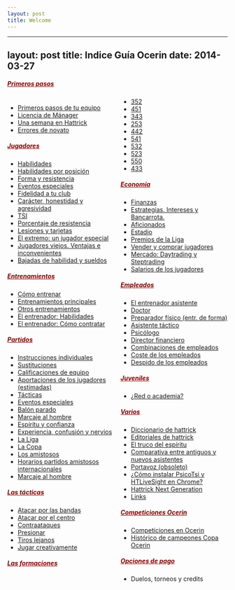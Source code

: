```yaml
---
layout: post
title: Welcome
---
```

---
layout: post
title: Indice Guía Ocerin
date: 2014-03-27
---

##### <span style="color: #800000; text-decoration: underline;">Primeros pasos</span>

<div style="-moz-column-count: 2; -webkit-column-count: 2; -column-count: 2;">

*   <span style="color: #333333;">[Primeros pasos de tu equipo](http://www.guiaocerin.com/es/primeros-pasos-de-tu-equipo/)</span>
*   <span style="color: #333333;">[Licencia de Mánager](http://www.guiaocerin.com/es/licencia-de-manager/)</span>
*   <span style="color: #333333;">[Una semana en Hattrick](http://www.guiaocerin.com/es/una-semana-en-hattrick/)</span>
*   <span style="color: #333333;">[Errores de novato](http://www.guiaocerin.com/es/errores-de-novato/)</span>

##### <span style="color: #800000; text-decoration: underline;">Jugadores</span>

*   <span style="color: #333333;">[Habilidades](http://www.guiaocerin.com/es/habilidades/)</span>
*   <span style="color: #333333;">[Habilidades por posición](http://www.guiaocerin.com/es/habilidades-por-posicion/)</span>
*   <span style="color: #333333;">[Forma y resistencia](http://www.guiaocerin.com/es/forma-y-resistencia/)</span>
*   <span style="color: #333333;">[Eventos especiales](http://www.guiaocerin.com/es/especialidades-para-los-jugadores-en-hattrick/)</span>
*   <span style="color: #333333;">[Fidelidad a tu club](http://www.guiaocerin.com/es/fidelidad-tu-club/)</span>
*   <span style="color: #333333;">[Carácter, honestidad y agresividad](http://www.guiaocerin.com/es/caracter-honestidad-y-agresividad/)</span>
*   <span style="color: #333333;">[TSI](http://www.guiaocerin.com/es/tsi/)</span>
*   <span style="color: #333333;">[Porcentaje de resistencia](http://www.guiaocerin.com/es/porcentaje-de-resistencia/)</span>
*   <span style="color: #333333;">[Lesiones y tarjetas](http://www.guiaocerin.com/es/lesiones-y-tarjetas/)</span>
*   <span style="color: #333333;">[El extremo: un jugador especial](http://www.guiaocerin.com/es/el-extremo-ese-jugador-tan-especial/)</span>
*   <span style="color: #333333;">[Jugadores viejos. Ventajas e inconvenientes](http://www.guiaocerin.com/es/jugadores-viejos-ventajas-e-inconvenientes/)</span>
*   <span style="color: #333333;">[Bajadas de habilidad y sueldos](http://www.guiaocerin.com/es/bajadas-de-habilidad-y-sueldos/)</span>

##### <span style="color: #800000; text-decoration: underline;">Entrenamientos</span>

*   <span style="color: #333333;">[Cómo entrenar](http://www.guiaocerin.com/es/como-entrenar/)</span>
*   <span style="color: #333333;">[Entrenamientos principales](http://www.guiaocerin.com/es/entrenamientos-principales/)</span>
*   <span style="color: #333333;">[Otros entrenamientos](http://www.guiaocerin.com/es/otros-entrenamientos/)</span>
*   <span style="color: #333333;">[El entrenador: Habilidades](http://www.guiaocerin.com/es/el-entrenador/)</span>
*   <span style="color: #333333;">[El entrenador: Cómo contratar](http://www.guiaocerin.com/es/entrenador-hattrick-ii/)</span>

##### <span style="color: #800000; text-decoration: underline;">Partidos</span>

*   <span style="color: #333333;">[Instrucciones individuales](http://www.guiaocerin.com/es/instrucciones-individuales-en-hattrick/)</span>
*   <span style="color: #333333;">[Sustituciones](http://www.guiaocerin.com/es/sustituciones-en-hattrick/)</span>
*   <span style="color: #333333;">[Calificaciones de equipo](http://www.guiaocerin.com/es/calificaciones-del-equipo-en-hattrick/)</span>
*   <span style="color: #333333;">[Aportaciones de los jugadores (estimadas)](http://www.guiaocerin.com/es/aportaciones-de-los-jugadores-en-hattrick/)</span>
*   [Tácticas](http://www.guiaocerin.com/es/tacticas-en-hattrick/)
*   [Eventos especiales](http://www.guiaocerin.com/es/nuevos-eventos-especiales-hattrick/)
*   [Balón parado](http://www.guiaocerin.com/es/balon-parado-en-hattrick/)
*   [Marcaje al hombre](http://www.guiaocerin.com/es/marcaje-al-hombre-hattrick/)
*   <span style="color: #333333;">[Espíritu y confianza](http://www.guiaocerin.com/es/espiritu-y-confianza-en-hattrick/)</span>
*   <span style="color: #333333;">[Experiencia, confusión y nervios](http://www.guiaocerin.com/es/experiencia-confusion-y-nervios-en-hattrick/)</span>
*   <span style="color: #333333;">[La Liga](http://www.guiaocerin.com/es/la-liga-en-hattrick/)</span>
*   <span style="color: #333333;">[La Copa](http://www.guiaocerin.com/es/la-copa-en-hattrick/ "La Copa")</span>
*   <span style="color: #333333;">[Los amistosos](http://www.guiaocerin.com/es/partidos-amistosos/)</span>
*   <span style="color: #333333;">[Horarios partidos amistosos internacionales](http://www.guiaocerin.com/es/horarios-amistosos-internacionales/)</span>
*   <span style="color: #333333;">[Marcaje al hombre](http://www.guiaocerin.com/es/marcaje-al-hombre/)</span>

##### <span style="color: #800000; text-decoration: underline;">Las tácticas</span>

*   <span style="color: #333333;">[Atacar por las bandas](http://www.guiaocerin.com/es/atacar-por-las-bandas-en-hattrick/)</span>
*   <span style="color: #333333;">[Atacar por el centro](http://www.guiaocerin.com/es/atacar-por-el-centro-en-hattrick/)</span>
*   <span style="color: #333333;">[Contraataques](http://www.guiaocerin.com/es/contraataques-en-hattrick/)</span>
*   <span style="color: #333333;">[Presionar](http://www.guiaocerin.com/es/presionar-en-hattrick/)</span>
*   <span style="color: #333333;">[Tiros lejanos](http://www.guiaocerin.com/es/tiros-lejanos-en-hattrick/)</span>
*   <span style="color: #333333;">[Jugar creativamente](http://www.guiaocerin.com/es/jugar-creativamente-en-hattrick/)</span>

##### <span style="color: #800000; text-decoration: underline;">Las formaciones</span>

*   <span style="color: #333333;">[352](http://www.guiaocerin.com/es/formacion-352/)</span>
*   <span style="color: #333333;">[451](http://www.guiaocerin.com/es/formacion-451/)</span>
*   <span style="color: #333333;">[343](http://www.guiaocerin.com/es/formacion-343/)</span>
*   <span style="color: #333333;">[253](http://www.guiaocerin.com/es/la-formacion-253-en-hattrick/ "253")</span>
*   <span style="color: #333333;">[442](http://www.guiaocerin.com/es/la-formacion-442-en-hattrick/ "442")</span>
*   <span style="color: #333333;">[541](http://www.guiaocerin.com/es/la-formacion-541-en-hattrick/ "541")</span>
*   <span style="color: #333333;">[532](http://www.guiaocerin.com/es/la-formacion-532-en-hattrick/ "532")</span>
*   <span style="color: #333333;">[523](http://www.guiaocerin.com/es/la-formacion-523-en-hattrick/ "523")</span>
*   <span style="color: #333333;">[550](http://www.guiaocerin.com/es/la-formacion-550-en-hattrick/ "550")</span>
*   <span style="color: #333333;">[433](http://www.guiaocerin.com/es/la-formacion-433-en-hattrick/ "433")</span>

##### <span style="color: #800000; text-decoration: underline;">Economía</span>

*   <span style="color: #333333;">[Finanzas](http://www.guiaocerin.com/es/finanzas-en-hattrick/)</span>
*   <span style="color: #333333;">[Estrategias. Intereses y Bancarrota.](http://www.guiaocerin.com/es/estrategias-financieras-en-hattrick-intereses-y-bancarrota/)</span>
*   <span style="color: #333333;">[Aficionados](http://www.guiaocerin.com/es/aficionados-en-hattrick/)</span>
*   <span style="color: #333333;">[Estadio](http://www.guiaocerin.com/es/estadio/)</span>
*   <span style="color: #333333;">[Premios de la Liga](http://www.guiaocerin.com/es/premios-de-la-liga-en-hattrick/)</span>
*   <span style="color: #333333;">[Vender y comprar jugadores](http://www.guiaocerin.com/es/vender-y-comprar-jugadores-en-hattrick/)</span>
*   <span style="color: #333333;">[Mercado: Daytrading y Steptrading](http://www.guiaocerin.com/es/mercado-de-hattrick-daytrading-y-steptrading/)</span>
*   <span style="color: #333333;">[Salarios de los jugadores](http://www.guiaocerin.com/es/salarios-de-los-jugadores-en-hattrick/)</span>

##### <span style="color: #800000; text-decoration: underline;">Empleados</span>

*   <span style="color: #333333;">[El entrenador asistente](http://www.guiaocerin.com/es/el-entrenador-asistente/)</span>
*   <span style="color: #333333;">[Doctor](http://www.guiaocerin.com/es/doctor-en-hattrick/)</span>
*   <span style="color: #333333;">[Preparador físico (entr. de forma)](http://www.guiaocerin.com/es/preparador-fisico-entrenador-de-forma-en-hattrick/)</span>
*   <span style="color: #333333;">[Asistente táctico](http://www.guiaocerin.com/es/asistente-tactico-en-hattrick/)</span>
*   <span style="color: #333333;">[Psicólogo](http://www.guiaocerin.com/es/psicologo-en-hattrick/)</span>
*   <span style="color: #333333;">[Director financiero](http://www.guiaocerin.com/es/director-financiero-en-hattrick/)</span>
*   <span style="color: #333333;">[Combinaciones de empleados](http://www.guiaocerin.com/es/combinaciones-de-empleados-en-hattrick/)</span>
*   <span style="color: #333333;">[Coste de los empleados](http://www.guiaocerin.com/es/coste-de-los-empleados-en-hattrick/)</span>
*   <span style="color: #333333;">[Despido de los empleados](http://www.guiaocerin.com/es/coste-de-despedir-empleados-en-hattrick/)</span>

##### <span style="color: #800000; text-decoration: underline;">Juveniles</span>

*   <span style="color: #333333;">[¿Red o academia?](http://www.guiaocerin.com/es/juveniles-en-hattrick-red-o-academia/)</span>

##### <span style="text-decoration: underline;"><span style="color: #800000; text-decoration: underline;">Varios</span></span>

*   <span style="color: #333333;">[Diccionario de hattrick](http://www.guiaocerin.com/es/diccionario-de-hattrick/)</span>
*   <span style="color: #333333;">[Editoriales de hattrick](http://www.guiaocerin.com/es/editoriales-de-hattrick/)</span>
*   <span style="color: #333333;">[El truco del espíritu](http://www.guiaocerin.com/es/truco-del-espiritu/)</span>
*   <span style="color: #333333;">[Comparativa entre antiguos y nuevos asistentes](http://www.guiaocerin.com/es/comparativa-entre-antiguos-y-nuevos-asistentes/)</span>
*   <span style="color: #333333;">[Portavoz (obsoleto)](http://www.guiaocerin.com/es/portavoz-en-hattrick/)</span>
*   <span style="color: #333333;">[¿Cómo instalar PsicoTsi y HTLiveSight en Chrome?](http://www.guiaocerin.com/es/como-instalar-psicotsi-y-htlivesight-en-chrome/)</span>
*   <span style="color: #333333;">[Hattrick Next Generation](http://www.guiaocerin.com/es/hattrick-next-generation/)</span>
*   <span style="color: #333333;">[Links](http://www.guiaocerin.com/es/links-ayuda-hattrick/)</span>

##### <span style="color: #800000; text-decoration: underline;">Competiciones Ocerin</span>

*   <span style="color: #333333;">[Competiciones en Ocerin](http://www.guiaocerin.com/es/competiciones-en-ocerin/)</span>
*   <span style="color: #333333;">[Histórico de campeones Copa Ocerin](http://www.guiaocerin.com/es/campeones-copa-ocerin)</span>

##### <span style="color: #800000; text-decoration: underline;">Opciones de pago</span>

*   Duelos, torneos y credits
</div>
&nbsp;
